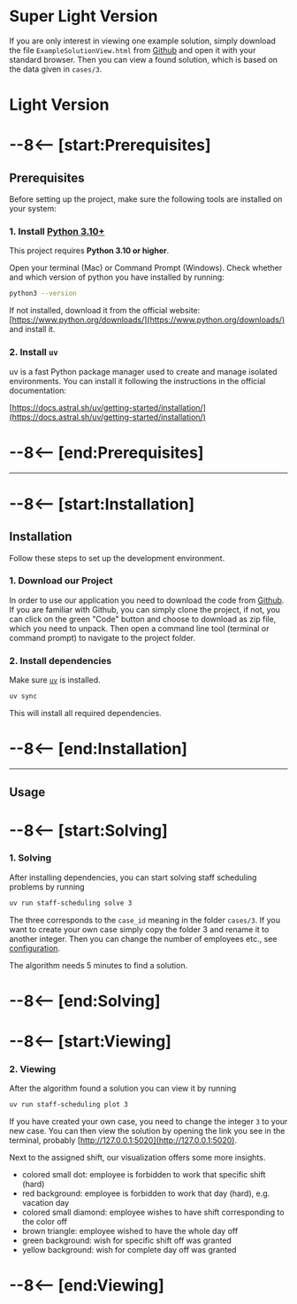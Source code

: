 # Super Light Version
If you are only interest in viewing one example solution, simply download the file `ExampleSolutionView.html` from [Github](https://github.com/CombiRWTH/StaffScheduling/blob/main/ExampleSolutionView.html) and open it with your standard browser. Then you can view a found solution, which is based on the data given in `cases/3`.


# Light Version

# --8<-- [start:Prerequisites]
## Prerequisites

Before setting up the project, make sure the following tools are installed on your system:

### 1. Install [Python 3.10+](https://www.python.org/downloads/)

This project requires **Python 3.10 or higher**.

Open your terminal (Mac) or Command Prompt (Windows). Check whether and which version of python you have installed by running:

```bash
python3 --version
```

If not installed, download it from the official website: [https://www.python.org/downloads/](https://www.python.org/downloads/) and install it.

### 2. Install `uv`

uv is a fast Python package manager used to create and manage isolated environments. You can install it following the instructions in the official documentation:

[https://docs.astral.sh/uv/getting-started/installation/](https://docs.astral.sh/uv/getting-started/installation/)
# --8<-- [end:Prerequisites]

---
# --8<-- [start:Installation]
## Installation

Follow these steps to set up the development environment.

### 1. Download our Project

In order to use our application you need to download the code from [Github](https://github.com/CombiRWTH/StaffScheduling). If you are familiar with Github, you can simply clone the project, if not, you can click on the green "Code" button and choose to download as zip file, which you need to unpack. Then open a command line tool (terminal or command prompt) to navigate to the project folder.

### 2. Install dependencies

Make sure [`uv`](https://github.com/astral-sh/uv) is installed.

```bash
uv sync
```

This will install all required dependencies.
# --8<-- [end:Installation]

---

## Usage

# --8<-- [start:Solving]
### 1. Solving

After installing dependencies, you can start solving staff scheduling problems by running
```bash
uv run staff-scheduling solve 3
```
The three corresponds to the `case_id` meaning in the folder `cases/3`. If you want to create your own case
simply copy the folder 3 and rename it to another integer. Then you can change the number of employees etc., see [configuration](../configuration).

The algorithm needs 5 minutes to find a solution.
# --8<-- [end:Solving]

# --8<-- [start:Viewing]
### 2. Viewing
After the algorithm found a solution you can view it by running
```bash
uv run staff-scheduling plot 3
```
If you have created your own case, you need to change the integer `3` to your new case.
You can then view the solution by opening the link you see in the terminal, probably [http://127.0.0.1:5020](http://127.0.0.1:5020).

Next to the assigned shift, our visualization offers some more insights.

- colored small dot: employee is forbidden to work that specific shift (hard)
- red background: employee is forbidden to work that day (hard), e.g. vacation day
- colored small diamond: employee wishes to have shift corresponding to the color off
- brown triangle: employee wished to have the whole day off
- green background: wish for specific shift off was granted
- yellow background: wish for complete day off was granted
# --8<-- [end:Viewing]
